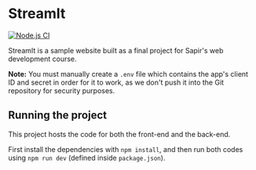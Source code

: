 # StreamIt

[![Node.js CI](https://github.com/eden881/streamit/actions/workflows/node.js.yml/badge.svg)](https://github.com/eden881/streamit/actions/workflows/node.js.yml)

StreamIt is a sample website built as a final project for Sapir's web development course.

**Note:** You must manually create a `.env` file which contains the app's client ID and secret in order for it to work, as we don't push it into the Git repository for security purposes.

## Running the project

This project hosts the code for both the front-end and the back-end.

First install the dependencies with `npm install`, and then run both codes using `npm run dev` (defined inside `package.json`).
